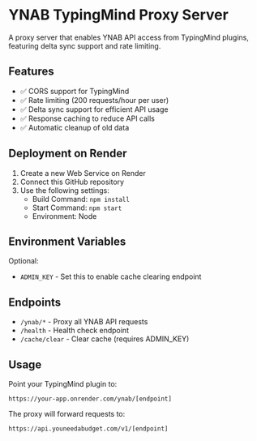 # YNAB TypingMind Proxy Server

A proxy server that enables YNAB API access from TypingMind plugins, featuring delta sync support and rate limiting.

## Features

- ✅ CORS support for TypingMind
- ✅ Rate limiting (200 requests/hour per user)
- ✅ Delta sync support for efficient API usage
- ✅ Response caching to reduce API calls
- ✅ Automatic cleanup of old data

## Deployment on Render

1. Create a new Web Service on Render
2. Connect this GitHub repository
3. Use the following settings:
   - Build Command: `npm install`
   - Start Command: `npm start`
   - Environment: Node

## Environment Variables

Optional:
- `ADMIN_KEY` - Set this to enable cache clearing endpoint

## Endpoints

- `/ynab/*` - Proxy all YNAB API requests
- `/health` - Health check endpoint
- `/cache/clear` - Clear cache (requires ADMIN_KEY)

## Usage

Point your TypingMind plugin to:
```
https://your-app.onrender.com/ynab/[endpoint]
```

The proxy will forward requests to:
```
https://api.youneedabudget.com/v1/[endpoint]
```
